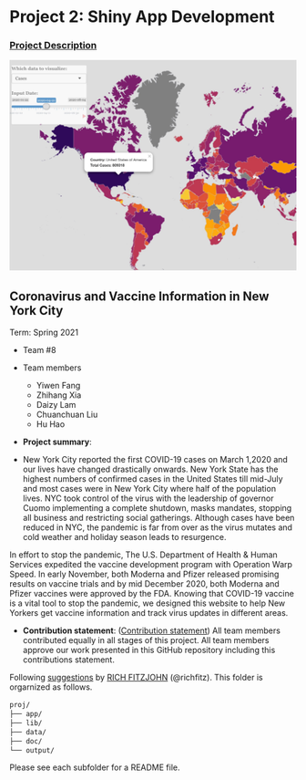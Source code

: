 # Project 2: Shiny App Development

### [Project Description](doc/project2_desc.md)

![screenshot](doc/figs/map.jpg)



## Coronavirus and Vaccine Information in New York City
Term: Spring 2021

+ Team #8
+ Team members
	+ Yiwen Fang
	+ Zhihang Xia
	+ Daizy Lam
	+ Chuanchuan Liu
	+ Hu Hao

+ **Project summary**: 
+ New York City reported the first COVID-19 cases on March 1,2020 and our lives have changed drastically onwards. New York State has the highest numbers of confirmed cases in the United States till mid-July and most cases were in New York City where half of the population lives. NYC took control of the virus with the leadership of governor Cuomo implementing a complete shutdown, masks mandates, stopping all business and restricting social gatherings. Although cases have been reduced in NYC, the pandemic is far from over as the virus mutates and cold weather and holiday season leads to resurgence.

In effort to stop the pandemic, The U.S. Department of Health & Human Services expedited the vaccine development program with Operation Warp Speed. In early November, both Moderna and Pfizer released promising results on vaccine trials and by mid December 2020, both Moderna and Pfizer vaccines were approved by the FDA. Knowing that COVID-19 vaccine is a vital tool to stop the pandemic, we designed this website to help New Yorkers get vaccine information and track virus updates in different areas.

+ **Contribution statement**: ([Contribution statement](doc/a_note_on_contributions.md)) All team members contributed equally in all stages of this project. All team members approve our work presented in this GitHub repository including this contributions statement. 

Following [suggestions](http://nicercode.github.io/blog/2013-04-05-projects/) by [RICH FITZJOHN](http://nicercode.github.io/about/#Team) (@richfitz). This folder is orgarnized as follows.

```
proj/
├── app/
├── lib/
├── data/
├── doc/
└── output/
```

Please see each subfolder for a README file.

